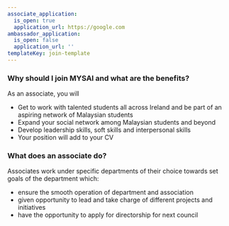 ```yaml
---
associate_application:
  is_open: true
  application_url: https://google.com
ambassador_application:
  is_open: false
  application_url: ''
templateKey: join-template
---
```


### Why should I join MYSAI and what are the benefits?

As an associate, you will

- Get to work with talented students all across Ireland and be part of an aspiring network of Malaysian students
- Expand your social network among Malaysian students and beyond
- Develop leadership skills, soft skills and interpersonal skills
- Your position will add to your CV

### What does an associate do?

Associates work under specific departments of their choice towards set goals of the department which:

- ensure the smooth operation of department and association
- given opportunity to lead and take charge of different projects and initiatives
- have the opportunity to apply for directorship for next council
